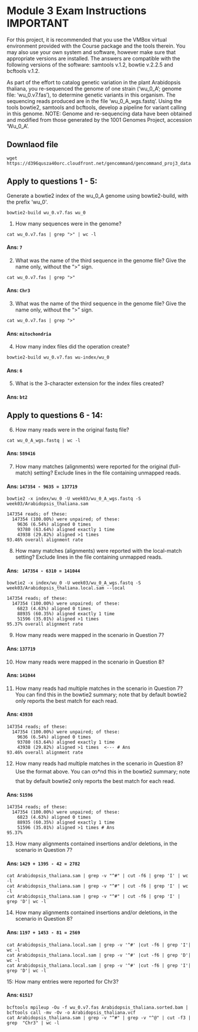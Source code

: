 # Module 3 Exam Instructions **IMPORTANT**

For this project, it is recommended that you use the VMBox virtual environment provided with the Course package and the tools therein. You may also use your own system and software, however make sure that appropriate versions are installed. The answers are compatible with the following versions of the software: samtools v.1.2, bowtie v.2.2.5 and bcftools v.1.2. 

As part of the effort to catalog genetic variation in the plant Arabidopsis thaliana, you re-sequenced the genome of one strain (‘wu_0_A’; genome file: ‘wu_0.v7.fas’), to determine genetic variants in this organism. The sequencing reads produced are in the file ‘wu_0_A_wgs.fastq’. Using the tools bowtie2, samtools and bcftools, develop a pipeline for variant calling in this genome. NOTE: Genome and re-sequencing data have been obtained and modified from those generated by the 1001 Genomes Project, accession ‘Wu_0_A’. 

## Downlaod file
```{shell}
wget https://d396qusza40orc.cloudfront.net/gencommand/gencommand_proj3_data.tar.gz
```
## Apply to questions 1 - 5: 
Generate a bowtie2 index of the wu_0_A genome using bowtie2-build, with the prefix 'wu_0'. 

```{shell}
bowtie2-build wu_0.v7.fas wu_0
```

1. How many sequences were in the genome?
```
cat wu_0.v7.fas | grep ">" | wc -l
```
#### Ans: `7`

2.  What was the name of the third sequence in the genome file? Give the name only, without the “>” sign.
```
cat wu_0.v7.fas | grep ">"
```
#### Ans: `Chr3`

3. What was the name of the third sequence in the genome file? Give the name only, without the “>” sign.
```
cat wu_0.v7.fas | grep ">"
```
#### Ans: `mitochondria`

4.  How many index files did the operation create?
```
bowtie2-build wu_0.v7.fas wu-index/wu_0
```
#### Ans: `6`

5.  What is the 3-character extension for the index files created?
#### Ans: `bt2`



## Apply to questions 6 - 14: 
6.  How many reads were in the original fastq file?
```
cat wu_0_A_wgs.fastq | wc -l
```
#### Ans: `589416`

7. How many matches (alignments) were reported for the original (full-match) setting? Exclude lines in the file containing unmapped reads.
#### Ans: `147354 - 9635 = 137719`
```
bowtie2 -x index/wu_0 -U week03/wu_0_A_wgs.fastq -S week03/Arabidopsis_thaliana.sam
```
```
147354 reads; of these: 
  147354 (100.00%) were unpaired; of these:
    9636 (6.54%) aligned 0 times
    93780 (63.64%) aligned exactly 1 time
    43938 (29.82%) aligned >1 times
93.46% overall alignment rate
```

8. How many matches (alignments) were reported with the local-match setting? Exclude lines in the file containing unmapped reads. 
#### Ans: ` 147354 - 6310 = 141044`
```
bowtie2 -x index/wu_0 -U week03/wu_0_A_wgs.fastq -S week03/Arabidopsis_thaliana.local.sam --local
```
```
147354 reads; of these:
  147354 (100.00%) were unpaired; of these:
    6823 (4.63%) aligned 0 times
    88935 (60.35%) aligned exactly 1 time
    51596 (35.01%) aligned >1 times
95.37% overall alignment rate
```
9. How many reads were mapped in the scenario in Question 7?
#### Ans: `137719`

10. How many reads were mapped in the scenario in Question 8?
#### Ans: `141044`

11. How many reads had multiple matches in the scenario in Question 7? You can find this in the bowtie2 summary; note that by default bowtie2 only reports the best match for each read.
#### Ans: `43938`
```
147354 reads; of these: 
  147354 (100.00%) were unpaired; of these:
    9636 (6.54%) aligned 0 times
    93780 (63.64%) aligned exactly 1 time
    43938 (29.82%) aligned >1 times  <--- # Ans
93.46% overall alignment rate
```
12. How many reads had multiple matches in the scenario in Question 8? Use the format above. You can တ†nd this in the bowtie2 summary; note that by default bowtie2 only reports the best match for each read.
#### Ans: `51596`

```
147354 reads; of these:
  147354 (100.00%) were unpaired; of these:
    6823 (4.63%) aligned 0 times
    88935 (60.35%) aligned exactly 1 time
    51596 (35.01%) aligned >1 times # Ans
95.37%
```
13. How many alignments contained insertions and/or deletions, in the scenario in Question 7?
#### Ans: `1429 + 1395 - 42 = 2782` 
````
cat Arabidopsis_thaliana.sam | grep -v "^#" | cut -f6 | grep 'I' | wc -l
cat Arabidopsis_thaliana.sam | grep -v "^#" | cut -f6 | grep 'I' | wc -l
cat Arabidopsis_thaliana.sam | grep -v "^#" | cut -f6 | grep 'I' | grep 'D'| wc -l
````

14. How many alignments contained insertions and/or deletions, in the scenario in Question 8?
#### Ans: `1197 + 1453 - 81 = 2569`
```
cat Arabidopsis_thaliana.local.sam | grep -v '^#' |cut -f6 | grep 'I'| wc -l
cat Arabidopsis_thaliana.local.sam | grep -v '^#' |cut -f6 | grep 'D'| wc -l
cat Arabidopsis_thaliana.local.sam | grep -v '^#' |cut -f6 | grep 'I'| grep 'D'| wc -l

```

15: How many entries were reported for Chr3?
#### Ans: `61517`
```
bcftools mpileup -Ou -f wu_0.v7.fas Arabidopsis_thaliana.sorted.bam | bcftools call -mv -Ov -o Arabidopsis_thaliana.vcf
cat Arabidopsis_thaliana.sam | grep -v "^#" | grep -v "^@" | cut -f3 | grep  "Chr3" | wc -l
```

